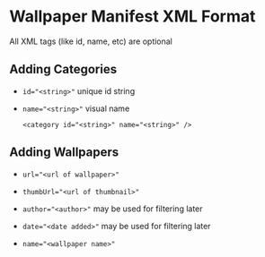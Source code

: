Wallpaper Manifest XML Format
=============================

All XML tags (like id, name, etc) are optional

Adding Categories
-----------------
* `id="<string>"` unique id string 
* `name="<string>"` visual name

	`<category id="<string>" name="<string>" />`


Adding Wallpapers
-----------------
* `url="<url of wallpaper>"`
* `thumbUrl="<url of thumbnail>"`
* `author="<author>"` may be used for filtering later
* `date="<date added>"` may be used for filtering later
* `name="<wallpaper name>"`

	<wallpaper 
		url="someurl.jpg"
		thumbUrl="someurl_small.jpg"
		author="exmaple"
		date="May 19, 2012"
		name="Some Wallpaper" />	